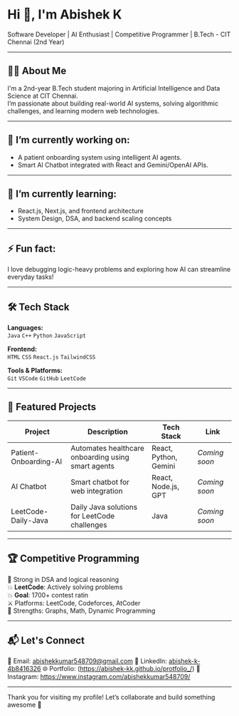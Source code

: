 # Hi 👋, I'm Abishek K  
Software Developer | AI Enthusiast | Competitive Programmer | B.Tech - CIT Chennai (2nd Year)

---

## 👨‍💻 About Me  
I'm a 2nd-year B.Tech student majoring in Artificial Intelligence and Data Science at CIT Chennai.  
I’m passionate about building real-world AI systems, solving algorithmic challenges, and learning modern web technologies.

---

## 🔭 I’m currently working on:
- A patient onboarding system using intelligent AI agents.
- Smart AI Chatbot integrated with React and Gemini/OpenAI APIs.

---

## 🌱 I’m currently learning:
- React.js, Next.js, and frontend architecture
- System Design, DSA, and backend scaling concepts

---

## ⚡ Fun fact:
I love debugging logic-heavy problems and exploring how AI can streamline everyday tasks!

---

## 🛠️ Tech Stack

**Languages:**  
`Java` `C++` `Python` `JavaScript`

**Frontend:**  
`HTML` `CSS` `React.js` `TailwindCSS`

**Tools & Platforms:**  
`Git` `VSCode` `GitHub` `LeetCode`

---

## 📁 Featured Projects

| Project                | Description                                                 | Tech Stack            | Link       |
|------------------------|-------------------------------------------------------------|------------------------|------------|
| Patient-Onboarding-AI  | Automates healthcare onboarding using smart agents          | React, Python, Gemini  | *Coming soon* |
| AI Chatbot             | Smart chatbot for web integration                           | React, Node.js, GPT    | *Coming soon* |
| LeetCode-Daily-Java    | Daily Java solutions for LeetCode challenges                | Java                  | *Coming soon* |

---

## 🏆 Competitive Programming

🧠 Strong in DSA and logical reasoning  
💥 **LeetCode**: Actively solving problems  
💥 **Goal**:  1700+ contest ratin  
⚔️ Platforms: LeetCode, Codeforces, AtCoder  
🧩 Strengths: Graphs, Math, Dynamic Programming  

---

## 📬 Let's Connect

📧 Email: abishekkumar548709@gmail.com
💼 LinkedIn: [abishek-k-4b8416326](https://www.linkedin.com/in/abishek-k-4b8416326/)
🌐 Portfolio: (https://abishek-kk.github.io/protfolio_/)
📸 Instagram: https://www.instagram.com/abishekkumar548709/

---

Thank you for visiting my profile! Let’s collaborate and build something awesome 🚀
